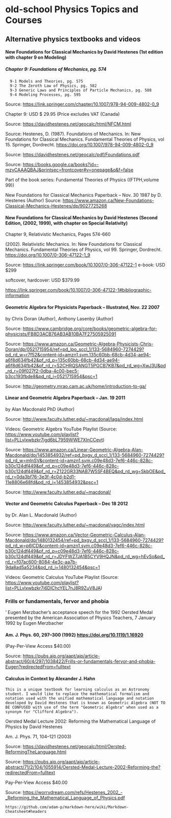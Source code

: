 # old-school Physics Topics and Courses 

## Alternative physics textbooks and videos

#### New Foundations for Classical Mechanics by David Hestenes (1st edition with chapter 9 on Modeling)
##### Chapter 9: Foundations of Mechanics, pg. 574
      9-1 Models and Theories, pg. 575
      9-2 The Zeroth Law of Physics, pg. 582
      9-3 Generic Laws and Principles of Particle Mechanics, pg. 588
      9-4 Modeling Processes, pg. 595
      
Source: https://link.springer.com/chapter/10.1007/978-94-009-4802-0_9

Chapter 9: USD $ 29.95 (Price excludes VAT (Canada)

Source: https://davidhestenes.net/geocalc/html/NFCM.html

Source: Hestenes, D. (1987). Foundations of Mechanics. In: New Foundations for Classical Mechanics. Fundamental Theories of Physics, vol 15. Springer, Dordrecht. https://doi.org/10.1007/978-94-009-4802-0_9

Source: https://davidhestenes.net/geocalc/pdf/Foundations.pdf

Source: https://books.google.ca/books?id=-mzyCAAAQBAJ&printsec=frontcover#v=onepage&q&f=false

Part of the book series: Fundamental Theories of Physics ((FTPH,volume 99))

New Foundations for Classical Mechanics Paperback – Nov. 30 1987
by D. Hestenes (Author) 
Source: https://www.amazon.ca/New-Foundations-Classical-Mechanics-Hestenes/dp/9027725268


#### New Foundations for Classical Mechanics by David Hestenes (Second Edition, (2002, 1999), with chapter on Special Relativity)

Chapter 9, Relativistic Mechanics, Pages 574-660

(2002). Relativistic Mechanics. In: New Foundations for Classical Mechanics. Fundamental Theories of Physics, vol 99. Springer, Dordrecht. https://doi.org/10.1007/0-306-47122-1_9


Source: https://link.springer.com/book/10.1007/0-306-47122-1
e-book: USD $299

softcover, hardcover: USD $379.99

https://link.springer.com/book/10.1007/0-306-47122-1#bibliographic-information



#### Geometric Algebra for Physicists Paperback – Illustrated, Nov. 22 2007
by Chris Doran (Author), Anthony Lasenby (Author)

Source: https://www.cambridge.org/core/books/geometric-algebra-for-physicists/FB8D3ACB76AB3AB10BA7F27505925091

Source: https://www.amazon.ca/Geometric-Algebra-Physicists-Chris-Doran/dp/0521715954/ref=pd_lpo_sccl_1/133-5684960-7274429?pd_rd_w=r7f52&content-id=amzn1.sym.135c60bb-68cb-4d34-ae94-a6f8d634fb42&pf_rd_p=135c60bb-68cb-4d34-ae94-a6f8d634fb42&pf_rd_r=S2CHRQSANGT5PGCB7KB7&pd_rd_wg=XwJ3U&pd_rd_r=09f027f2-0dba-4c00-bec5-b3cc193fbde8&pd_rd_i=0521715954&psc=1

Source: http://geometry.mrao.cam.ac.uk/home/introduction-to-ga/

#### Linear and Geometric Algebra Paperback – Jan. 19 2011
by Alan Macdonald PhD (Author)

Source: http://www.faculty.luther.edu/~macdonal/laga/index.html

Videos: Geometric Algebra YouTube Playlist (Source: https://www.youtube.com/playlist?list=PLLvlxwbzkr7igd6bL7959WWE7XInCCevt)

Source: https://www.amazon.ca/Linear-Geometric-Algebra-Alan-Macdonald/dp/1453854932/ref=pd_bxgy_d_sccl_1/133-5684960-7274429?pd_rd_w=mInSV&content-id=amzn1.sym.c09e48d3-7ef6-446c-828c-b30c124df449&pf_rd_p=c09e48d3-7ef6-446c-828c-b30c124df449&pf_rd_r=Z122GR33NAB7W5SF4BEQ&pd_rd_wg=SkbOE&pd_rd_r=0da3bf76-3e3f-4c0d-b2d1-11e8806e68fd&pd_rd_i=1453854932&psc=1

Source: http://www.faculty.luther.edu/~macdonal/



#### Vector and Geometric Calculus Paperback – Dec 18 2012
by Dr. Alan L. Macdonald (Author)

Source: http://www.faculty.luther.edu/~macdonal/vagc/index.html

Source: https://www.amazon.ca/Vector-Geometric-Calculus-Alan-Macdonald/dp/1480132454/ref=pd_bxgy_d_sccl_1/133-5684960-7274429?pd_rd_w=p6lCD&content-id=amzn1.sym.c09e48d3-7ef6-446c-828c-b30c124df449&pf_rd_p=c09e48d3-7ef6-446c-828c-b30c124df449&pf_rd_r=JDYFWZ7JA1B5CYV9HQJN&pd_rd_wg=hEvSo&pd_rd_r=f07ac600-8084-4e3c-aa7b-9da8ad5a5234&pd_rd_i=1480132454&psc=1

Videos: Geometric Calculus YouTube Playlist (Source: https://www.youtube.com/playlist?list=PLLvlxwbzkr7i6DlChcYEL7nJ8R9ZuV8JA)


 ### Frills or fundamentals, fervor and phobia
 ’ Eugen Merzbacher’s acceptance speech for the 1992 Oersted Medal presented by the American Association of Physics Teachers, 7 January 1992 by Eugen Merzbacher  
 
 #### Am. J. Phys. 60, 297–300 (1992) https://doi.org/10.1119/1.16920
 
(Pay-Per-View Access $40.00)

Source: https://pubs.aip.org/aapt/ajp/article-abstract/60/4/297/1038422/Frills-or-fundamentals-fervor-and-phobia-Eugen?redirectedFrom=fulltext

#### Calculus in Context by Alexander J. Hahn
    This is a unique textbook for learning calculus as an Astronomy student. I would like to replace the mathematical formalism and notation used with the unified mathematical language and notation developed by David Hestenes that is known as Geometric Algebra (NOT TO BE CONFUSED with use of the term "Geometric Algebra" when used as a synonym for "Clifford Algebra").

Oersted Medal Lecture 2002: Reforming
the Mathematical Language of Physics
by David Hestenes

Am. J. Phys. 71, 104–121 (2003)

Source: https://davidhestenes.net/geocalc/html/Oersted-ReformingTheLanguage.html

Source: https://pubs.aip.org/aapt/ajp/article-abstract/71/2/104/1055914/Oersted-Medal-Lecture-2002-Reforming-the?redirectedFrom=fulltext

Pay-Per-View Access $40.00

Source: https://worrydream.com/refs/Hestenes_2002_-_Reforming_the_Mathematical_Language_of_Physics.pdf




  

    https://github.com/adam-p/markdown-here/wiki/Markdown-Cheatsheet#headers




